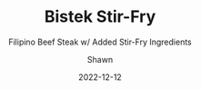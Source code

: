 ---
layout: recipe
title: Bistek Stir-Fry
subtitle: Filipino Beef Steak w/ Added Stir-Fry Ingredients
description: Filipino recipe with added liberties 
author: Shawn
date: 2022-12-12
menubar: recipes_menu
show_sidebar: false
image: /assets/donald.GIF
hero_image: /assets/donald.GIF
hero_darken: true
ingredients:
    - 3 tsp vegetable oil
    - 1 Onion, Sliced
    - 1 Green Bell Pepper, Sliced
    - 1 Red Bell Pepper, Sliced
    - 1 Yellow Bell Pepper, Sliced
    - 3 Fresno Chillis (Optional in Choice of Chillis or None at All)
    - 4 Cloves of Garlic, Crushed and Diced
    - 3/4 lb of Thin Cut Beef (Cooks Choice), Thin Sliced
    - 12-16 oz Firm Tofu, Cut Into Bite Sized Pieces
    - 1/2 Cup Soy Sauce
    - 1 Whole Lemon, Juiced
    - 1/2 tsp Ground Black Pepper
method:
    - Marinate beef in soy sauce, lemon, and ground black pepper for 1 hour to overnight
    - Add and heat 1 tsp of vegetable oil in a large pan on a medium-high heat, then add the green, red, yellow peppers, and chillis and cook for five to ten minutes to soften, stirring occasionally
    - Remove peppers and add another 1 tsp of vegetable oil on medium-high heat, then add the tofu and cook for five minutes on each side
    - Remove the tofu and add another 1 tsp of vegetable oil on medium-high heat, then add the garlic and beef and cook for five to ten minutes, stirring occasionally
    - Add the rest of the cooked ingredients back into the pan and stir the ingredients together
    - Turn off heat and serve hot
prep_time: PT0H30M
cook_time: PT1H
total_time: PT1H30M
keywords: recipe,cooking
recipe_yield: 4
recipe_category: Main course
recipe_cuisine: Filipino
#calories: 500 calories
---